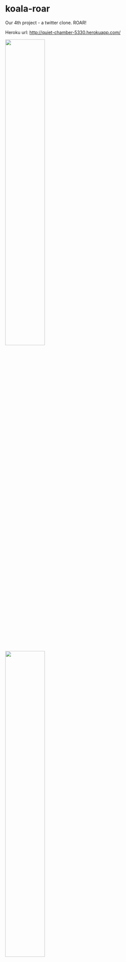 # koala-roar
Our 4th project - a twitter clone. ROAR!

Heroku url: http://quiet-chamber-5330.herokuapp.com/ 

<img src = "https://cloud.githubusercontent.com/assets/11833296/10337504/00a48f8e-6cf8-11e5-843b-2a34082480e7.jpeg" width = 50%  transform=rotate(90deg)>
<img src = "https://cloud.githubusercontent.com/assets/11833296/10337507/03696726-6cf8-11e5-9931-fc97b0ad9702.jpeg" width=50% transform=rotate(90deg)>
